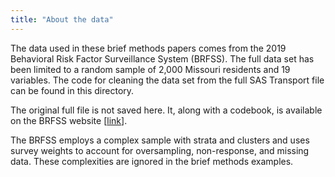 ```yaml
---
title: "About the data"
---
```


The data used in these brief methods papers comes from the 2019 Behavioral Risk Factor Surveillance System (BRFSS). The full data set has been limited to a random sample of 2,000 Missouri residents and 19 variables. The code for cleaning the data set from the full SAS Transport file can be found in this directory.

The original full file is not saved here. It, along with a codebook, is available on the BRFSS website [[link](https://www.cdc.gov/brfss/annual_data/annual_2019.html)].

The BRFSS employs a complex sample with strata and clusters and uses survey weights to account for oversampling, non-response, and missing data. These complexities are ignored in the brief methods examples.